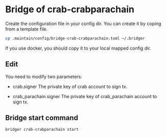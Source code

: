 Bridge of crab-crabparachain
===

Create the configuration file in your config dir. You can create it by coping from a template file.

  ```bash
  cp .maintain/config/bridge-crab-crabparachain.toml ~/.bridger
  ``` 

  If you use docker, you should copy it to your local mapped config dir.

## Edit

You need to modify two parameters:

* crab.signer
  The private key of crab account to sign tx.

* crab_parachain.signer
  The private key of crab_parachain account to sign tx.

## Bridge start command

```bash
bridger crab-crabparachain start
```